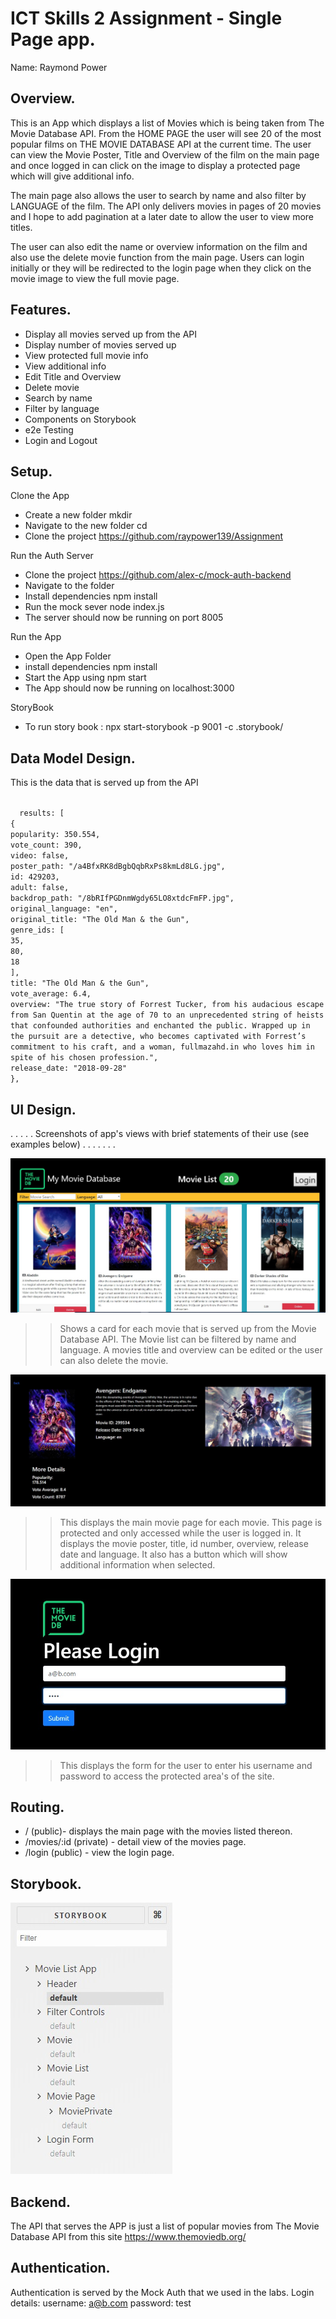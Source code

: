 # ICT Skills 2 Assignment - Single Page app.

Name: Raymond Power

## Overview.

This is an App which displays a list of Movies which is being taken from The Movie Database API. From the HOME PAGE the user will see 20 of the most popular films on THE MOVIE DATABASE API at the current time. The user can view the Movie Poster, Title and Overview of the film on the main page and once logged in can click on the image to display a protected page which will give additional info.

The main page also allows the user to search by name and also filter by LANGUAGE of the film. The API only delivers movies in pages of 20 movies and I hope to add pagination at a later date to allow the user to view more titles. 

The user can also edit the name or overview information on the film and also use the delete movie function from the main page. Users can login initially or they will be redirected to the login page when they click on the movie image to view the full movie page.

## Features.

- Display all movies served up from the API 
- Display number of movies served up
- View protected full movie info 
- View additional info
- Edit Title and Overview
- Delete movie
- Search by name
- Filter by language
- Components on Storybook
- e2e Testing
- Login and Logout

## Setup.

Clone the App
+ Create a new folder mkdir <foldername>
+ Navigate to the new folder cd <foldername>
+ Clone the project https://github.com/raypower139/Assignment

Run the Auth Server
+ Clone the project https://github.com/alex-c/mock-auth-backend
+ Navigate to the folder
+ Install dependencies npm install
+ Run the mock sever node index.js
+ The server should now be running on port 8005

Run the App
+ Open the App Folder
+ install dependencies npm install
+ Start the App using npm start
+ The App should now be running on localhost:3000

StoryBook
+ To run  story book : npx start-storybook -p 9001 -c .storybook/

## Data Model Design.

This is the data that is served up from the API

<code>
  results: [
{
popularity: 350.554,
vote_count: 390,
video: false,
poster_path: "/a4BfxRK8dBgbQqbRxPs8kmLd8LG.jpg",
id: 429203,
adult: false,
backdrop_path: "/8bRIfPGDnmWgdy65LO8xtdcFmFP.jpg",
original_language: "en",
original_title: "The Old Man & the Gun",
genre_ids: [
35,
80,
18
],
title: "The Old Man & the Gun",
vote_average: 6.4,
overview: "The true story of Forrest Tucker, from his audacious escape from San Quentin at the age of 70 to an unprecedented string of heists that confounded authorities and enchanted the public. Wrapped up in the pursuit are a detective, who becomes captivated with Forrest’s commitment to his craft, and a woman, fullmazahd.in who loves him in spite of his chosen profession.",
release_date: "2018-09-28"
},
</code>

## UI Design.

. . . . . Screenshots of app's views with brief statements of their use (see examples below) . . . . . . .

![main]

>> Shows a card for each movie that is served up from the Movie Database API. The Movie list can be filtered by name and language. A movies title and overview can be edited or the user can also delete the movie. 

![movie]

>> This displays the main movie page for each movie. This page is protected and only accessed while the user is logged in. It displays the movie poster, title, id number, overview, release date and language. It also has a button which will show additional information when selected. 

![login]

>> This displays the form for the user to enter his username and password to access the protected area's of the site.

## Routing.

- / (public)- displays the main page with the movies listed thereon.
- /movies/:id (private) - detail view of the movies page.
- /login (public) - view the login page.

## Storybook.

![stories]

## Backend.

The API that serves the APP is just a list of popular movies from The Movie Database API from this site https://www.themoviedb.org/

## Authentication.

Authentication is served by the Mock Auth that we used in the labs. Login details: username: a@b.com  password: test

[login]: Login.jpg
[main]: MainPage.jpg
[movie]: MoviePage.jpg
[stories]: StoryBook.jpg
